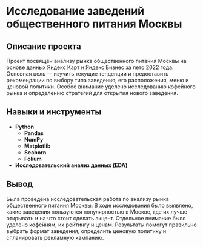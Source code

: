 # Исследование заведений общественного питания Москвы


## Описание проекта

Проект посвящён анализу рынка общественного питания Москвы на основе данных Яндекс Карт и Яндекс Бизнес за лето 2022 года. Основная цель — изучить текущие тенденции и предоставить рекомендации по выбору типа заведения, его расположения, меню и ценовой политики. Особое внимание уделено исследованию кофейного рынка и определению стратегий для открытия нового заведения.


## Навыки и инструменты

- **Python**
    - **Pandas**
    - **NumPy**
    - **Matplotlib**
    - **Seaborn**
    - **Folium** 
- **Исследовательский анализ данных (EDA)**


## Вывод

Была проведена исследовательская работа по анализу рынка общественного питания Москвы. В ходе исследования было выявлено, какие заведения пользуются популярностью в Москве, где их лучше открывать и на что стоит сделать акцент. Отдельное внимание было уделено кофейням, их рейтингу и ценам. Результаты помогут правильно выбрать формат заведения, определить ценовую политику и спланировать рекламную кампанию.












